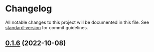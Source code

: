 # Changelog

All notable changes to this project will be documented in this file. See [standard-version](https://github.com/conventional-changelog/standard-version) for commit guidelines.

## [0.1.6](/compare/v0.1.5...v0.1.6) (2022-10-08)
